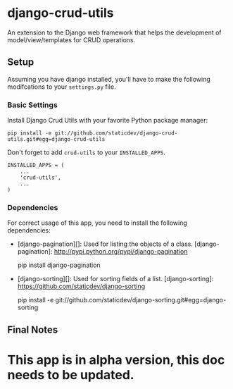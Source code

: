django-crud-utils
===============

An extension to the Django web framework that helps the development of model/view/templates for CRUD operations.

Setup
-----

Assuming you have django installed, you'll have to make the following modifcations to your `settings.py` file.

### Basic Settings ###

Install Django Crud Utils with your favorite Python package manager:

    pip install -e git://github.com/staticdev/django-crud-utils.git#egg=django-crud-utils

Don't forget to add `crud-utils` to your `INSTALLED_APPS`.
    
    INSTALLED_APPS = (
        ...
	    'crud-utils',
	    ...
	)
    
### Dependencies ###

For correct usage of this app, you need to install the following dependencies:

*   [django-pagination][]:
Used for listing the objects of a class.
[django-pagination]: http://pypi.python.org/pypi/django-pagination

    pip install django-pagination

*   [django-sorting][]:
Used for sorting fields of a list.
[django-sorting]: https://github.com/staticdev/django-sorting

    pip install -e git://github.com/staticdev/django-sorting.git#egg=django-sorting

Final Notes
-----
This app is in alpha version, this doc needs to be updated.
========================